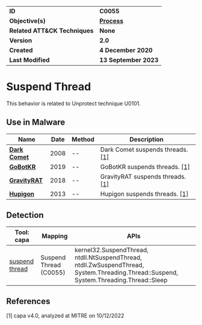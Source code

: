 <table>
<tr>
<td><b>ID</b></td>
<td><b>C0055</b></td>
</tr>
<tr>
<td><b>Objective(s)</b></td>
<td><b><a href="../process">Process</a></b></td>
</tr>
<tr>
<td><b>Related ATT&CK Techniques</b></td>
<td><b>None</b></td>
</tr>
<tr>
<td><b>Version</b></td>
<td><b>2.0</b></td>
</tr>
<tr>
<td><b>Created</b></td>
<td><b>4 December 2020</b></td>
</tr>
<tr>
<td><b>Last Modified</b></td>
<td><b>13 September 2023</b></td>
</tr>
</table>


# Suspend Thread

This behavior is related to Unprotect technique U0101.

## Use in Malware

|Name|Date|Method|Description|
|---|---|---|---|
|[**Dark Comet**](../../xample-malware/dark-comet.md)|2008|--|Dark Comet suspends threads. [[1]](#1)|
|[**GoBotKR**](../../xample-malware/gobotkr.md)|2019|--|GoBotKR suspends threads. [[1]](#1)|
|[**GravityRAT**](../../xample-malware/gravity-rat.md)|2018|--|GravityRAT suspends threads. [[1]](#1)|
|[**Hupigon**](../../xample-malware/hupigon.md)|2013|--|Hupigon suspends threads. [[1]](#1)|

## Detection

|Tool: capa|Mapping|APIs|
|---|---|---|
|[suspend thread](https://github.com/mandiant/capa-rules/blob/master/host-interaction/thread/suspend/suspend-thread.yml)|Suspend Thread (C0055)|kernel32.SuspendThread, ntdll.NtSuspendThread, ntdll.ZwSuspendThread, System.Threading.Thread::Suspend, System.Threading.Thread::Sleep|

## References

<a name="1">[1]</a> capa v4.0, analyzed at MITRE on 10/12/2022

